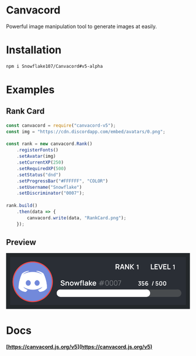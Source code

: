# Canvacord
Powerful image manipulation tool to generate images at easily.

# Installation

```sh
npm i Snowflake107/Canvacord#v5-alpha
```

# Examples
## Rank Card

```js
const canvacord = require("canvacord-v5");
const img = "https://cdn.discordapp.com/embed/avatars/0.png";

const rank = new canvacord.Rank()
    .registerFonts()
    .setAvatar(img)
    .setCurrentXP(250)
    .setRequiredXP(500)
    .setStatus("dnd")
    .setProgressBar("#FFFFFF", "COLOR")
    .setUsername("Snowflake")
    .setDiscriminator("0007");

rank.build()
    .then(data => {
        canvacord.write(data, "RankCard.png");
    });
```

## Preview
![RankCard](test/images/RankCard.png)

# Docs
**[https://canvacord.js.org/v5](https://canvacord.js.org/v5)**